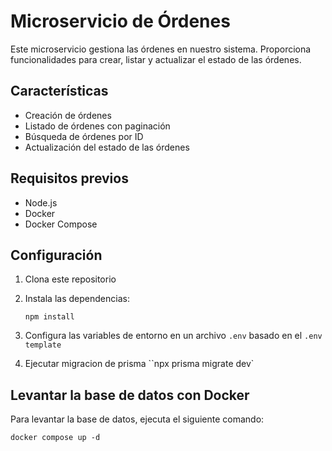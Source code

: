# Microservicio de Órdenes

Este microservicio gestiona las órdenes en nuestro sistema. Proporciona funcionalidades para crear, listar y actualizar el estado de las órdenes.

## Características

- Creación de órdenes
- Listado de órdenes con paginación
- Búsqueda de órdenes por ID
- Actualización del estado de las órdenes

## Requisitos previos

- Node.js
- Docker
- Docker Compose

## Configuración

1. Clona este repositorio
2. Instala las dependencias:

   ```
   npm install
   ```

3. Configura las variables de entorno en un archivo `.env` basado en el `.env template`
4. Ejecutar migracion de prisma  ``npx prisma migrate dev`

## Levantar la base de datos con Docker

Para levantar la base de datos, ejecuta el siguiente comando:

```
docker compose up -d

```




